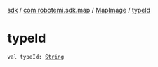 [sdk](../../index.md) / [com.robotemi.sdk.map](../index.md) / [MapImage](index.md) / [typeId](./type-id.md)

# typeId

`val typeId: `[`String`](https://kotlinlang.org/api/latest/jvm/stdlib/kotlin/-string/index.html)
